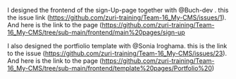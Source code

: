 I designed the frontend of the sign-Up-page together with @Buch-dev . this the issue link (https://github.com/zuri-training/Team-16_My-CMS/issues/1). And here is the link to the page (https://github.com/zuri-training/Team-16_My-CMS/tree/sub-main/frontend/main%20pages/sign-up

I also designed the portfiolio template with @Sonia Iroghama. this is the link to the issue (https://github.com/zuri-training/Team-16_My-CMS/issues/23). And here is the link to the page (https://github.com/zuri-training/Team-16_My-CMS/tree/sub-main/frontend/template%20pages/Portfolio%20)
